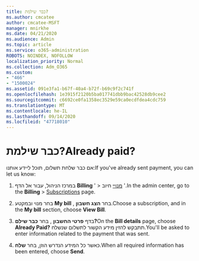 ```yaml
---
title: כבר שילמת?
ms.author: cmcatee
author: cmcatee-MSFT
manager: mnirkhe
ms.date: 04/21/2020
ms.audience: Admin
ms.topic: article
ms.service: o365-administration
ROBOTS: NOINDEX, NOFOLLOW
localization_priority: Normal
ms.collection: Adm_O365
ms.custom:
- "466"
- "1500024"
ms.assetid: 091e3fa1-b67f-40a4-b72f-b69c9f2c741f
ms.openlocfilehash: 1e3915f2120b5ba017741dbb9bac42528db9cee2
ms.sourcegitcommit: c6692ce0fa1358ec3529e59ca0ecdfdea4cdc759
ms.translationtype: MT
ms.contentlocale: he-IL
ms.lasthandoff: 09/14/2020
ms.locfileid: "47718010"
---
```

# <a name="already-paid"></a><span data-ttu-id="c9976-102">כבר שילמת?</span><span class="sxs-lookup"><span data-stu-id="c9976-102">Already paid?</span></span>

<span data-ttu-id="c9976-103">אם כבר שלחת תשלום, תוכל ליידע אותנו:</span><span class="sxs-lookup"><span data-stu-id="c9976-103">If you've already sent payment, you can let us know:</span></span>
  
1. <span data-ttu-id="c9976-104">במרכז הניהול, עבור אל הדף **Billing** ' \> [מנויי](https://go.microsoft.com/fwlink/p/?linkid=842054) חיוב '.</span><span class="sxs-lookup"><span data-stu-id="c9976-104">In the admin center, go to the **Billing** \> [Subscriptions](https://go.microsoft.com/fwlink/p/?linkid=842054) page.</span></span>

2. <span data-ttu-id="c9976-105">בחר מנוי ובמקטע **My bill** , בחר **הצג חשבון**.</span><span class="sxs-lookup"><span data-stu-id="c9976-105">Choose a subscription, and in the **My bill** section, choose **View Bill**.</span></span>

3. <span data-ttu-id="c9976-106">בדף **פרטי החשבון** , בחר **כבר שילם?**</span><span class="sxs-lookup"><span data-stu-id="c9976-106">On the **Bill details** page, choose **Already Paid?**</span></span> <span data-ttu-id="c9976-107">תתבקש להזין מידע הקשור לתשלום שנשלח.</span><span class="sxs-lookup"><span data-stu-id="c9976-107">You'll be asked to enter information related to the payment that was sent.</span></span>

4. <span data-ttu-id="c9976-108">כאשר כל המידע הנדרש הוזן, בחר **שלח**.</span><span class="sxs-lookup"><span data-stu-id="c9976-108">When all required information has been entered, choose **Send**.</span></span>